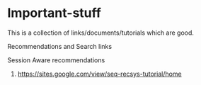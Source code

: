 # Important-stuff


This is a collection of links/documents/tutorials which are good.



Recommendations and Search links

Session Aware recommendations

1. https://sites.google.com/view/seq-recsys-tutorial/home
